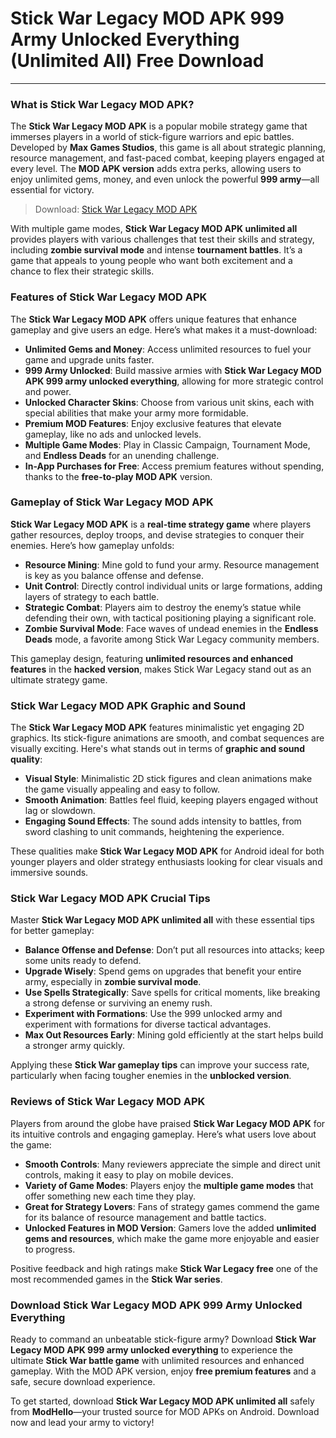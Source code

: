 # Stick War Legacy MOD APK 999 Army Unlocked Everything (Unlimited All) Free Download

---

### What is Stick War Legacy MOD APK?

The **Stick War Legacy MOD APK** is a popular mobile strategy game that immerses players in a world of stick-figure warriors and epic battles. Developed by **Max Games Studios**, this game is all about strategic planning, resource management, and fast-paced combat, keeping players engaged at every level. The **MOD APK version** adds extra perks, allowing users to enjoy unlimited gems, money, and even unlock the powerful **999 army**—all essential for victory.

>Download: [Stick War Legacy MOD APK](https://modhello.com/stick-war-legacy/)

With multiple game modes, **Stick War Legacy MOD APK unlimited all** provides players with various challenges that test their skills and strategy, including **zombie survival mode** and intense **tournament battles**. It’s a game that appeals to young people who want both excitement and a chance to flex their strategic skills.

### Features of Stick War Legacy MOD APK

The **Stick War Legacy MOD APK** offers unique features that enhance gameplay and give users an edge. Here’s what makes it a must-download:

- **Unlimited Gems and Money**: Access unlimited resources to fuel your game and upgrade units faster.
- **999 Army Unlocked**: Build massive armies with **Stick War Legacy MOD APK 999 army unlocked everything**, allowing for more strategic control and power.
- **Unlocked Character Skins**: Choose from various unit skins, each with special abilities that make your army more formidable.
- **Premium MOD Features**: Enjoy exclusive features that elevate gameplay, like no ads and unlocked levels.
- **Multiple Game Modes**: Play in Classic Campaign, Tournament Mode, and **Endless Deads** for an unending challenge.
- **In-App Purchases for Free**: Access premium features without spending, thanks to the **free-to-play MOD APK** version.

### Gameplay of Stick War Legacy MOD APK

**Stick War Legacy MOD APK** is a **real-time strategy game** where players gather resources, deploy troops, and devise strategies to conquer their enemies. Here’s how gameplay unfolds:

- **Resource Mining**: Mine gold to fund your army. Resource management is key as you balance offense and defense.
- **Unit Control**: Directly control individual units or large formations, adding layers of strategy to each battle.
- **Strategic Combat**: Players aim to destroy the enemy’s statue while defending their own, with tactical positioning playing a significant role.
- **Zombie Survival Mode**: Face waves of undead enemies in the **Endless Deads** mode, a favorite among Stick War Legacy community members.

This gameplay design, featuring **unlimited resources and enhanced features** in the **hacked version**, makes Stick War Legacy stand out as an ultimate strategy game.

### Stick War Legacy MOD APK Graphic and Sound

The **Stick War Legacy MOD APK** features minimalistic yet engaging 2D graphics. Its stick-figure animations are smooth, and combat sequences are visually exciting. Here's what stands out in terms of **graphic and sound quality**:

- **Visual Style**: Minimalistic 2D stick figures and clean animations make the game visually appealing and easy to follow.
- **Smooth Animation**: Battles feel fluid, keeping players engaged without lag or slowdown.
- **Engaging Sound Effects**: The sound adds intensity to battles, from sword clashing to unit commands, heightening the experience.

These qualities make **Stick War Legacy MOD APK** for Android ideal for both younger players and older strategy enthusiasts looking for clear visuals and immersive sounds.

### Stick War Legacy MOD APK Crucial Tips

Master **Stick War Legacy MOD APK unlimited all** with these essential tips for better gameplay:

- **Balance Offense and Defense**: Don’t put all resources into attacks; keep some units ready to defend.
- **Upgrade Wisely**: Spend gems on upgrades that benefit your entire army, especially in **zombie survival mode**.
- **Use Spells Strategically**: Save spells for critical moments, like breaking a strong defense or surviving an enemy rush.
- **Experiment with Formations**: Use the 999 unlocked army and experiment with formations for diverse tactical advantages.
- **Max Out Resources Early**: Mining gold efficiently at the start helps build a stronger army quickly.

Applying these **Stick War gameplay tips** can improve your success rate, particularly when facing tougher enemies in the **unblocked version**.

### Reviews of Stick War Legacy MOD APK

Players from around the globe have praised **Stick War Legacy MOD APK** for its intuitive controls and engaging gameplay. Here’s what users love about the game:

- **Smooth Controls**: Many reviewers appreciate the simple and direct unit controls, making it easy to play on mobile devices.
- **Variety of Game Modes**: Players enjoy the **multiple game modes** that offer something new each time they play.
- **Great for Strategy Lovers**: Fans of strategy games commend the game for its balance of resource management and battle tactics.
- **Unlocked Features in MOD Version**: Gamers love the added **unlimited gems and resources**, which make the game more enjoyable and easier to progress.

Positive feedback and high ratings make **Stick War Legacy free** one of the most recommended games in the **Stick War series**.

### Download Stick War Legacy MOD APK 999 Army Unlocked Everything

Ready to command an unbeatable stick-figure army? Download **Stick War Legacy MOD APK 999 army unlocked everything** to experience the ultimate **Stick War battle game** with unlimited resources and enhanced gameplay. With the MOD APK version, enjoy **free premium features** and a safe, secure download experience.

To get started, download **Stick War Legacy MOD APK unlimited all** safely from **ModHello**—your trusted source for MOD APKs on Android. Download now and lead your army to victory!
